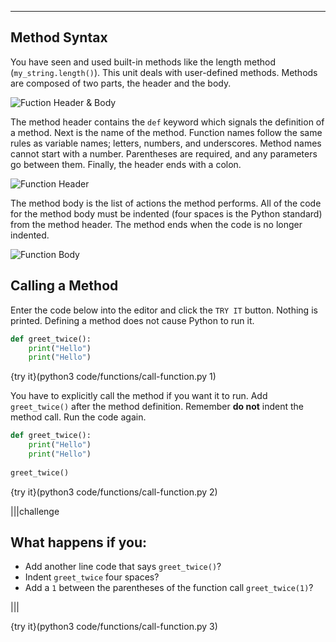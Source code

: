----------

## Method Syntax

You have seen and used built-in methods like the length method (`my_string.length()`). This unit deals with user-defined methods. Methods are composed of two parts, the header and the body.

![Fuction Header & Body](.guides/images/function-header-body.png)

The method header contains the `def` keyword which signals the definition of a method. Next is the name of the method. Function names follow the same rules as variable names; letters, numbers, and underscores. Method names cannot start with a number. Parentheses are required, and any parameters go between them. Finally, the header ends with a colon.

![Function Header](.guides/images/function-header.png)

The method body is the list of actions the method performs. All of the code for the method body must be indented (four spaces is the Python standard) from the method header. The method ends when the code is no longer indented.

![Function Body](.guides/images/function-body.png)

## Calling a Method

Enter the code below into the editor and click the `TRY IT` button. Nothing is printed. Defining a method does not cause Python to run it.

```python
def greet_twice():
    print("Hello")
    print("Hello")
```

{try it}(python3 code/functions/call-function.py 1)

You have to explicitly call the method if you want it to run. Add `greet_twice()` after the method definition. Remember **do not** indent the method call. Run the code again.

```python
def greet_twice():
    print("Hello")
    print("Hello")
    
greet_twice()
```

{try it}(python3 code/functions/call-function.py 2)

|||challenge
## What happens if you:
* Add another line code that says `greet_twice()`?
* Indent `greet_twice` four spaces?
* Add a `1` between the parentheses of the function call `greet_twice(1)`?

|||

{try it}(python3 code/functions/call-function.py 3)

